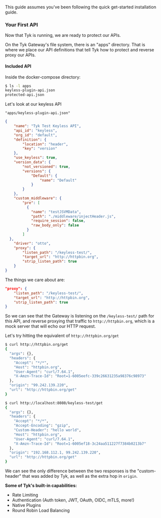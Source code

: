 This guide assumes you've been following the quick get-started installation guide.

### Your First API

Now that Tyk is running, we are ready to protect our APIs.

On the Tyk Gateway's file system, there is an "apps" directory.  That is where we place our API definitions that tell Tyk how to protect and reverse proxy our APIs.

#### Included API

Inside the docker-compose directory:
```bash
$ ls -l apps
keyless-plugin-api.json
protected-api.json
```

Let's look at our keyless API

`"apps/keyless-plugin-api.json"`
```json 
{
    "name": "Tyk Test Keyless API",
    "api_id": "keyless",
    "org_id": "default",
    "definition": {
        "location": "header",
        "key": "version"
    },
    "use_keyless": true,
    "version_data": {
        "not_versioned": true,
        "versions": {
            "Default": {
                "name": "Default"
            }
        }
    },
    "custom_middleware": {
        "pre": [
          {
            "name": "testJSVMData",
            "path": "./middleware/injectHeader.js",
            "require_session": false,
            "raw_body_only": false
          }
        ]
  },
    "driver": "otto",
    "proxy": {
        "listen_path": "/keyless-test/",
        "target_url": "http://httpbin.org",
        "strip_listen_path": true
    }
}
```

The things we care about are:

```json
"proxy": {
    "listen_path": "/keyless-test/",
    "target_url": "http://httpbin.org",
    "strip_listen_path": true
}
```

So we can see that the Gateway is listening on the `/keyless-test/` path for this API, and reverse proxying that traffic to `http://httpbin.org`, which is a mock server that will echo our HTTP request.

Let's try hitting the equivalent of `http://httpbin.org/get`
```bash
$ curl http://httpbin.org/get
{
  "args": {},
  "headers": {
    "Accept": "*/*",
    "Host": "httpbin.org",
    "User-Agent": "curl/7.64.1",
    "X-Amzn-Trace-Id": "Root=1-6005eefc-339c26631235a98376c98973"
  },
  "origin": "99.242.139.220",
  "url": "http://httpbin.org/get"
}

$ curl http://localhost:8080/keyless-test/get
{
  "args": {},
  "headers": {
    "Accept": "*/*",
    "Accept-Encoding": "gzip",
    "Custom-Header": "hello world",
    "Host": "httpbin.org",
    "User-Agent": "curl/7.64.1",
    "X-Amzn-Trace-Id": "Root=1-6005ef18-3c24aa511227f7384b0213b7"
  },
  "origin": "192.168.112.1, 99.242.139.220",
  "url": "http://httpbin.org/get"
}
```
We can see the only difference between the two responses is the "custom-header" that was added by Tyk, as well as the extra hop in `origin`.

**Some of Tyk's built-in capabilities:**

- Rate Limiting
- Authentication (Auth token, JWT, OAuth, OIDC, mTLS, more!)
- Native Plugins
- Round Robin Load Balancing





